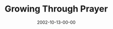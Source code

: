 ---
layout: message
category: message
series: "The Art of Growth"
title: "Growing Through Prayer"
date: 2002-10-13-00-00
message_id: 260
audio: "http://s3.amazonaws.com/crossroadsaudiomessages/Growing%20Through%20Prayer.mp3"
audio-duration: "36:57"
explicit: "N"
---